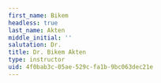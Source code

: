 ```yaml
---
first_name: Bikem
headless: true
last_name: Akten
middle_initial: ''
salutation: Dr.
title: Dr. Bikem Akten
type: instructor
uid: 4f0bab3c-05ae-529c-fa1b-9bc063dec21e
---
```

